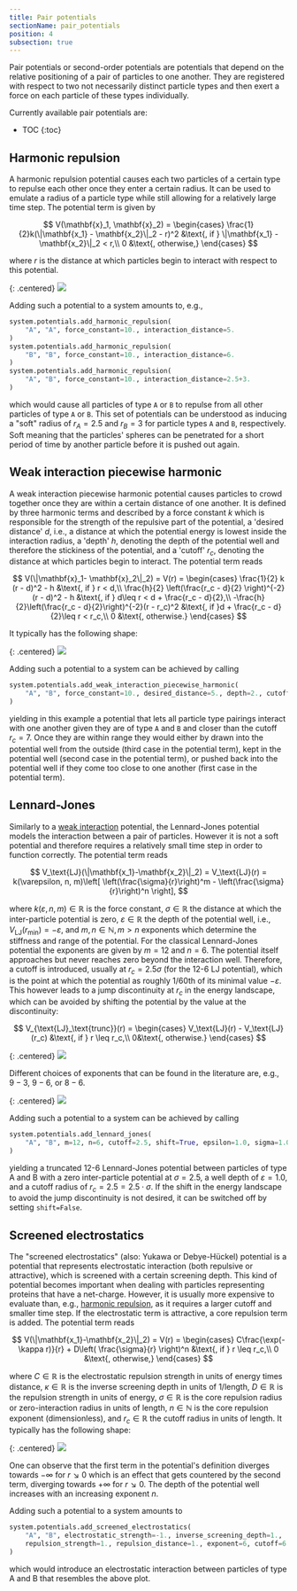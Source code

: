 ```yaml
---
title: Pair potentials
sectionName: pair_potentials
position: 4
subsection: true
---
```


Pair potentials or second-order potentials are potentials that depend on the relative positioning of a pair of particles to one another. They are registered with respect to two not necessarily distinct particle types and then exert a force on each particle of these types individually.

Currently available pair potentials are:
* TOC
{:toc}

## Harmonic repulsion

A harmonic repulsion potential causes each two particles of a certain type to repulse each other once they enter a certain radius. It can be used to emulate a radius of a particle type while still allowing for a relatively large time step. The potential term is given by

$$
V(\mathbf{x}_1, \mathbf{x}_2) = \begin{cases}
\frac{1}{2}k(\|\mathbf{x_1} - \mathbf{x_2}\|_2 - r)^2 &\text{, if } \|\mathbf{x_1} - \mathbf{x_2}\|_2 < r,\\
0 &\text{, otherwise,}
\end{cases}
$$

where $r$ is the distance at which particles begin to interact with respect to this potential.

{: .centered}
![](assets/potentials/harmonic_repulsion.png)

Adding such a potential to a system amounts to, e.g.,
```python
system.potentials.add_harmonic_repulsion(
    "A", "A", force_constant=10., interaction_distance=5.
)
system.potentials.add_harmonic_repulsion(
    "B", "B", force_constant=10., interaction_distance=6.
)
system.potentials.add_harmonic_repulsion(
    "A", "B", force_constant=10., interaction_distance=2.5+3.
)
```
which would cause all particles of type `A` or `B` to repulse from all other particles of type `A` or `B`. This set of potentials can be understood as inducing a "soft" radius of $r_A = 2.5$ and $r_B=3$ for particle types `A` and `B`, respectively. Soft meaning that the particles' spheres can be penetrated for a short period of time by another particle before it is pushed out again.

## Weak interaction piecewise harmonic

A weak interaction piecewise harmonic potential causes particles to crowd together once they are within a certain distance of one another. It is defined by three harmonic terms and described by a force constant $k$ which is responsible for the strength of the repulsive part of the potential, a 'desired distance' $d$, i.e., a distance at which the potential energy is lowest inside the interaction radius, a 'depth' $h$, denoting the depth of the potential well and therefore the stickiness of the potential, and a 'cutoff' $r_c$, denoting the distance at which particles begin to interact. The potential term reads

$$
V(\|\mathbf{x}_1- \mathbf{x}_2\|_2) = V(r) = \begin{cases}
\frac{1}{2} k (r - d)^2 - h &\text{, if } r < d,\\
\frac{h}{2} \left(\frac{r_c - d}{2} \right)^{-2} (r - d)^2 - h &\text{, if } d\leq r < d + \frac{r_c - d}{2},\\
-\frac{h}{2}\left(\frac{r_c - d}{2}\right)^{-2}(r - r_c)^2 &\text{, if }d + \frac{r_c - d}{2}\leq r < r_c,\\
0 &\text{, otherwise.}
\end{cases}
$$

It typically has the following shape:

{: .centered}
![](assets/potentials/harmonic_interaction.png)

Adding such a potential to a system can be achieved by calling
```python
system.potentials.add_weak_interaction_piecewise_harmonic(
    "A", "B", force_constant=10., desired_distance=5., depth=2., cutoff=7.
)
```
yielding in this example a potential that lets all particle type pairings interact with one another given they are of type `A` and `B` and closer than the cutoff $r_c=7$. Once they are within range they would either by drawn into the potential well from the outside (third case in the potential term), kept in the potential well (second case in the potential term), or pushed back into the potential well if they come too close to one another (first case in the potential term).

## Lennard-Jones

Similarly to a [weak interaction](#weak-interaction-piecewise-harmonic) potential, the Lennard-Jones potential models the interaction between a pair of particles. However it is not a soft potential and therefore requires a relatively small time step in order to function correctly. The potential term reads

$$
V_\text{LJ}(\|\mathbf{x_1}-\mathbf{x_2}\|_2) = V_\text{LJ}(r) = k(\varepsilon, n, m)\left[ \left(\frac{\sigma}{r}\right)^m - \left(\frac{\sigma}{r}\right)^n \right],
$$

where $k(\varepsilon, n, m)\in\mathbb{R}$ is the force constant, $\sigma\in\mathbb{R}$ the distance at which the inter-particle potential is zero, $\varepsilon\in\mathbb{R}$ the depth of the potential well, i.e., $V_\text{LJ}(r_\text{min})=-\varepsilon$, and $m,n\in\mathbb{N}, m>n$ exponents which determine the stiffness and range of the potential. For the classical Lennard-Jones potential the exponents are given by $m=12$ and $n=6$.
The potential itself approaches but never reaches zero beyond the interaction well. Therefore, a cutoff is introduced, usually at $r_c=2.5\sigma$ (for the 12-6 LJ potential), which is the point at which the potential as roughly $1/60$th of its minimal value $-\varepsilon$. This however leads to a jump discontinuity at $r_c$ in the energy landscape, which can be avoided by shifting the potential by the value at the discontinuity:

$$
V_{\text{LJ}_\text{trunc}}(r) = \begin{cases} V_\text{LJ}(r)  - V_\text{LJ}(r_c) &\text{, if } r \leq r_c,\\ 0&\text{, otherwise.} \end{cases}
$$

{: .centered}
![](assets/potentials/lennard_jones_12_6.png)

Different choices of exponents that can be found in the literature are, e.g., $9-3$, $9-6$, or  $8-6$.

{: .centered}
![](assets/potentials/lennard_jones.png)

Adding such a potential to a system can be achieved by calling
```python
system.potentials.add_lennard_jones(
    "A", "B", m=12, n=6, cutoff=2.5, shift=True, epsilon=1.0, sigma=1.0)
)
```
yielding a truncated 12-6 Lennard-Jones potential between particles of type A and B with a zero inter-particle potential at $\sigma=2.5$, a well depth of $\varepsilon=1.0$, and a cutoff radius of $r_c=2.5 = 2.5\cdot\sigma$. If the shift in the energy landscape to avoid the jump discontinuity is not desired, it can be switched off by setting `shift=False`.

## Screened electrostatics

The "screened electrostatics" (also: Yukawa or Debye-Hückel) potential is a potential that represents electrostatic interaction (both repulsive or attractive), which is screened with a certain screening depth. This kind of potential becomes important when dealing with particles representing proteins that have a net-charge. However, it is usually more expensive to evaluate than, e.g., [harmonic repulsion](#harmonic-repulsion), as it requires a larger cutoff and smaller time step. If the electrostatic term is attractive, a core repulsion term is added. The potential term reads

$$
V(\|\mathbf{x_1}-\mathbf{x_2}\|_2) = V(r) = \begin{cases}
C\frac{\exp(-\kappa r)}{r} + D\left( \frac{\sigma}{r} \right)^n &\text{, if } r \leq r_c,\\
0 &\text{, otherwise,}
\end{cases}
$$

where $C\in\mathbb{R}$ is the electrostatic repulsion strength in units of energy times distance, $\kappa\in\mathbb{R}$ is the inverse screening depth in units of 1/length, $D\in\mathbb{R}$ is the repulsion strength in units of energy, $\sigma\in\mathbb{R}$ is the core repulsion radius or zero-interaction radius in units of length, $n\in\mathbb{N}$ is the core repulsion exponent (dimensionless), and $r_c\in\mathbb{R}$ the cutoff radius in units of length. It typically has the following shape:

{: .centered}
![](assets/potentials/screened_electrostatic.png)

One can observe that the first term in the potential's definition diverges towards $-\infty$ for $r\searrow 0$ which is an effect that gets countered by the second term, diverging towards $+\infty$ for $r\searrow 0$. The depth of the potential well increases with an increasing exponent $n$.

Adding such a potential to a system amounts to
```python
system.potentials.add_screened_electrostatics(
    "A", "B", electrostatic_strength=-1., inverse_screening_depth=1.,
    repulsion_strength=1., repulsion_distance=1., exponent=6, cutoff=6.
)
```
which would introduce an electrostatic interaction between particles of type A and B that resembles the above plot.

